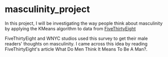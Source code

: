 # masculinity_project

In this project, I will be investigating the way people think about masculinity by applying the KMeans algorithm to data from [FiveThirtyEight](https://fivethirtyeight.com/)

FiveThirtyEight and WNYC studios used this survey to get their male readers' thoughts on masculinity. I came across this idea by reading FiveThirtyEight's article What Do Men Think It Means To Be A Man?.
